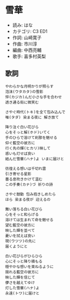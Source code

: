 雪華
=====

- 読み: はな
- カテゴリ: C3 ED1
- 作詞: 山崎寛子
- 作曲: 市川淳
- 編曲: 中西亮輔
- 歌手: 喜多村英梨


歌詞
-----

    やわらかな月明かりが照らす
    泡沫(ウタカタ)の雪影
    悴(カジカ)んだ小さな手を合わせ
    透き通る街に微笑む

    さやぐ時代(トキ)を全て包み込んで
    唯(タダ) 染まる夜に 解き放て

    降り注ぐ白い花びら
    心をそっと解(ホド)いてく
    手のひらで溶けて刹那を魅せる
    仰ぐ藍空の彼方に
    行く先の輝(ヒカリ)映して
    惑いも灯せば良い
    結んだ雪華(ハナ)よ いまに届けと

    彷徨える想いは千切れ雲
    引き寄せる星影
    曇る息吹きかけて温む
    この手奏(カナ)づ 祈りの詩

    さやぐ鼓動 包み抱きしめたら
    ほら 染まる夜が 迎えるの

    舞い落ちる白い花びら
    心をそっと和らげる
    溶けては生まれて命を魅せる
    望む藍空の彼方に
    映した輝を並べて
    憂いを拭えば良い
    現(ウツツ)の先に
    届くようにと

    白い花びらがひらひら
    心にそっと降り積もる
    穏やかな想いを束ねるように
    揺れる藍空の彼方に
    映した輝を信じて
    儚さを越えてゆけ
    灯した雪華(ハナ)よ
    永遠(トワ)に届けと

